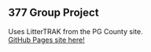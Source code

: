 ## 377 Group Project <br>
Uses LitterTRAK from the PG County site. <br>
[GitHub Pages site here!](https://yyang7171.github.io/377-Group-Project/)